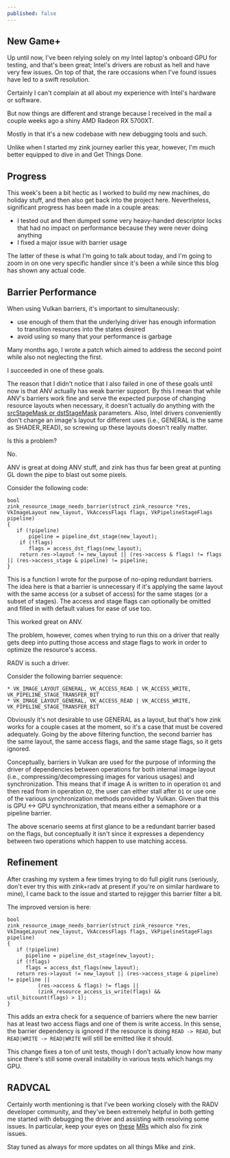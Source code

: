 ```yaml
---
published: false
---
```

## New Game+

Up until now, I've been relying solely on my Intel laptop's onboard GPU for testing, and that's been great; Intel's drivers are robust as hell and have very few issues. On top of that, the rare occasions when I've found issues have led to a swift resolution.

Certainly I can't complain at all about my experience with Intel's hardware or software.

But now things are different and strange because I received in the mail a couple weeks ago a shiny AMD Radeon RX 5700XT.

Mostly in that it's a new codebase with new debugging tools and such.

Unlike when I started my zink journey earlier this year, however, I'm much better equipped to dive in and Get Things Done.

## Progress
This week's been a bit hectic as I worked to build my new machines, do holiday stuff, and then also get back into the project here. Nevertheless, significant progress has been made in a couple areas:
* I tested out and then dumped some very heavy-handed descriptor locks that had no impact on performance because they were never doing anything
* I fixed a major issue with barrier usage

The latter of these is what I'm going to talk about today, and I'm going to zoom in on one very specific handler since it's been a while since this blog has shown any actual code.

## Barrier Performance
When using Vulkan barriers, it's important to simultaneously:
* use enough of them that the underlying driver has enough information to transition resources into the states desired
* avoid using so many that your performance is garbage

Many months ago, I wrote a patch which aimed to address the second point while also not neglecting the first.

I succeeded in one of these goals.

The reason that I didn't notice that I also failed in one of these goals until now is that ANV actually has weak barrier support. By this I mean that while ANV's barriers work fine and serve the expected purpose of changing resource layouts when necessary, it doesn't actually do anything with the [srcStageMask or dstStageMask](https://www.khronos.org/registry/vulkan/specs/1.2-extensions/man/html/vkCmdPipelineBarrier.html) parameters. Also, Intel drivers conveniently don't change an image's layout for different uses (i.e., GENERAL is the same as SHADER_READ), so screwing up these layouts doesn't really matter.

Is this a problem?

No.

ANV is great at doing ANV stuff, and zink has thus far been great at punting GL down the pipe to blast out some pixels.

Consider the following code:
```
bool
zink_resource_image_needs_barrier(struct zink_resource *res, VkImageLayout new_layout, VkAccessFlags flags, VkPipelineStageFlags pipeline)
{
   if (!pipeline)
       pipeline = pipeline_dst_stage(new_layout);
    if (!flags)
       flags = access_dst_flags(new_layout);
    return res->layout != new_layout || (res->access & flags) != flags || (res->access_stage & pipeline) != pipeline;
}
```
This is a function I wrote for the purpose of no-oping redundant barriers. The idea here is that a barrier is unnecessary if it's applying the same layout with the same access (or a subset of access) for the same stages (or a subset of stages). The access and stage flags can optionally be omitted and filled in with default values for ease of use too.

This worked great on ANV.

The problem, however, comes when trying to run this on a driver that really gets deep into putting those access and stage flags to work in order to optimize the resource's access.

RADV is such a driver.

Consider the following barrier sequence:
```
* VK_IMAGE_LAYOUT_GENERAL, VK_ACCESS_READ | VK_ACCESS_WRITE, VK_PIPELINE_STAGE_TRANSFER_BIT
* VK_IMAGE_LAYOUT_GENERAL, VK_ACCESS_READ | VK_ACCESS_WRITE, VK_PIPELINE_STAGE_TRANSFER_BIT
```
Obviously it's not desirable to use GENERAL as a layout, but that's how zink works for a couple cases at the moment, so it's a case that must be covered adequately. Going by the above filtering function, the second barrier has the same layout, the same access flags, and the same stage flags, so it gets ignored.

Conceptually, barriers in Vulkan are used for the purpose of informing the driver of dependencies between operations for both internal image layout (i.e., compressing/decompressing images for various usages) and synchronization. This means that if image A is written to in operation `O1` and then read from in operation `O2`, the user can either stall after `O1` or use one of the various synchronization methods provided by Vulkan. Given that this is GPU <-> GPU synchronization, that means either a semaphore or a pipeline barrier.

The above scenario seems at first glance to be a redundant barrier based on the flags, but conceptually it isn't since it expresses a dependency between two operations which happen to use matching access.

## Refinement
After crashing my system a few times trying to do full piglit runs (seriously, don't ever try this with zink+radv at present if you're on similar hardware to mine), I came back to the issue and started to rejigger this barrier filter a bit.

The improved version is here:
```
bool
zink_resource_image_needs_barrier(struct zink_resource *res, VkImageLayout new_layout, VkAccessFlags flags, VkPipelineStageFlags pipeline)
{
   if (!pipeline)
      pipeline = pipeline_dst_stage(new_layout);
   if (!flags)
      flags = access_dst_flags(new_layout);
   return res->layout != new_layout || (res->access_stage & pipeline) != pipeline ||
          (res->access & flags) != flags ||
          (zink_resource_access_is_write(flags) && util_bitcount(flags) > 1);
}
```
This adds an extra check for a sequence of barriers where the new barrier has at least two access flags and one of them is write access. In this sense, the barrier dependency is ignored if the resource is doing `READ -> READ`, but `READ|WRITE -> READ|WRITE` will still be emitted like it should.

This change fixes a ton of unit tests, though I don't actually know how many since there's still some overall instability in various tests which hangs my GPU.

## RADVCAL
Certainly worth mentioning is that I've been working closely with the RADV developer community, and they've been extremely helpful in both getting me started with debugging the driver and assisting with resolving some issues. In particular, keep your eyes on [these](https://gitlab.freedesktop.org/mesa/mesa/-/merge_requests/7751) [MRs](https://gitlab.freedesktop.org/mesa/mesa/-/merge_requests/7817) which also fix zink issues.

Stay tuned as always for more updates on all things Mike and zink.